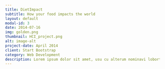 ```yaml
---
title: DietImpact
subtitle: How your food impacts the world
layout: default
modal-id: 3
date: 2014-07-16
img: golden.png
thumbnail: HCI_project.png
alt: image-alt
project-date: April 2014
client: Start Bootstrap
category: Web Development
description: Lorem ipsum dolor sit amet, usu cu alterum nominavi lobortis. At duo novum diceret. Tantas apeirian vix et, usu sanctus postulant inciderint ut, populo diceret necessitatibus in vim. Cu eum dicam feugiat noluisse.
---
```

